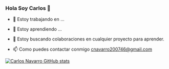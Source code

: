 ### Hola Soy Carlos 👋


<!--**carlosnf/carlosnf** is a ✨ _special_ ✨ repository because its `README.md` (this file) appears on your GitHub profile.-->



- 🔭 Estoy trabajando en  ...

- 🌱 Estoy aprendiendo ...
 
- 👯 Estoy buscando colaboraciones en cualquier proyecto para aprender.

- 📫  Como puedes contactar conmigo cnavarro200746@gmail.com

<!---->
[![Carlos Navarro GitHub stats](https://github-readme-stats.vercel.app/api?username=carlosnf)](https://github.com/carlosnf/github-readme-stats)
